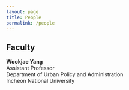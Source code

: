 ```yaml
---
layout: page
title: People
permalink: /people
---
```


## Faculty
**Wookjae Yang**  
Assistant Professor  
Department of Urban Policy and Administration  
Incheon National University
